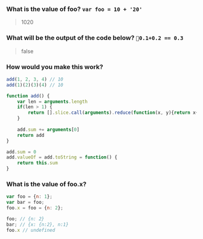 ### What is the value of foo? `var foo = 10 + '20'`

> 1020

### What will be the output of the code below? `0.1+0.2 == 0.3`

> false

### How would you make this work?
```js
add(1, 2, 3, 4) // 10
add(1)(2)(3)(4) // 10
```

```js
function add() {
    var len = arguments.length
    if(len > 1) {
        return [].slice.call(arguments).reduce(function(x, y){return x+y}, 0)
    }
    
    add.sum += arguments[0]
    return add
}

add.sum = 0
add.valueOf = add.toString = function() {
    return this.sum
}
```

### What is the value of foo.x?

```js
var foo = {n: 1};
var bar = foo;
foo.x = foo = {n: 2};
```

```js
foo; // {n: 2}
bar; // {x: {n:2}, n:1}
foo.x // undefined
```